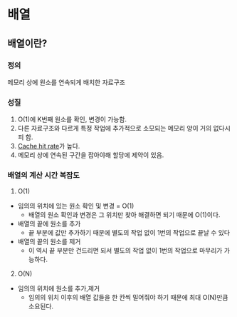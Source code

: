 # 배열

## 배열이란?

### 정의

메모리 상에 원소를 연속되게 배치한 자료구조

### 성질

1. O(1)에 K번째 원소를 확인, 변경이 가능함.
2. 다른 자료구조와 다르게 특정 작업에 추가적으로 소모되는 메모리 양이 거의 없다시피 함.
3. [Cache hit rate](https://github.com/goldfrosch/algorithm-solve/blob/main/%40%EC%9D%B4%EB%A1%A0/1.%20%EC%BD%94%EB%93%9C%20%EC%9E%91%EC%84%B1%20%EC%9A%94%EB%A0%B9/%EA%B8%B0%ED%83%80%20%EC%9A%A9%EC%96%B4%20%EC%82%AC%EC%A0%84.md#cache-hit-rate)가 높다.
4. 메모리 상에 연속된 구간을 잡아야해 할당에 제약이 있음.

### 배열의 계산 시간 복잡도

1. O(1)

- 임의의 위치에 있는 원소 확인 및 변경 = O(1)
  - 배열의 원소 확인과 변경은 그 위치만 찾아 해결하면 되기 때문에 O(1)이다.
- 배열의 끝에 원소를 추가
  - 끝 부분에 값만 추가하기 때문에 별도의 작업 없이 1번의 작업으로 끝날 수 있다
- 배열의 끝의 원소를 제거
  - 이 역시 끝 부분만 건드리면 되서 별도의 작업 없이 1번의 작업으로 마무리가 가능하다.

2. O(N)

- 임의의 위치에 원소를 추가,제거
  - 임의의 위치 이후의 배열 값들을 한 칸씩 밀어줘야 하기 때문에 최대 O(N)만큼 소요된다.
